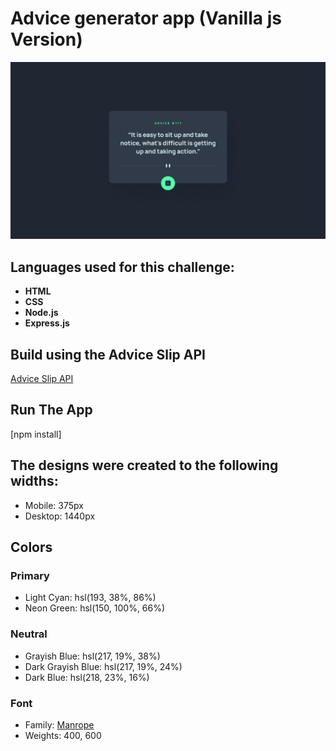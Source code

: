 # Advice generator app (Vanilla js Version)

![Design preview for the Advice generator app coding challenge](./design/desktop-design.jpg)



## Languages used for this challenge:

- **HTML**
- **CSS**
- **Node.js**
- **Express.js**



## Build using the Advice Slip API

[Advice Slip API](https://api.adviceslip.com)



## Run The App
[npm install]



## The designs were created to the following widths:

- Mobile: 375px
- Desktop: 1440px



## Colors

### Primary

- Light Cyan: hsl(193, 38%, 86%)
- Neon Green: hsl(150, 100%, 66%)


### Neutral

- Grayish Blue: hsl(217, 19%, 38%)
- Dark Grayish Blue: hsl(217, 19%, 24%)
- Dark Blue: hsl(218, 23%, 16%)



### Font

- Family: [Manrope](https://fonts.google.com/specimen/Manrope)
- Weights: 400, 600
